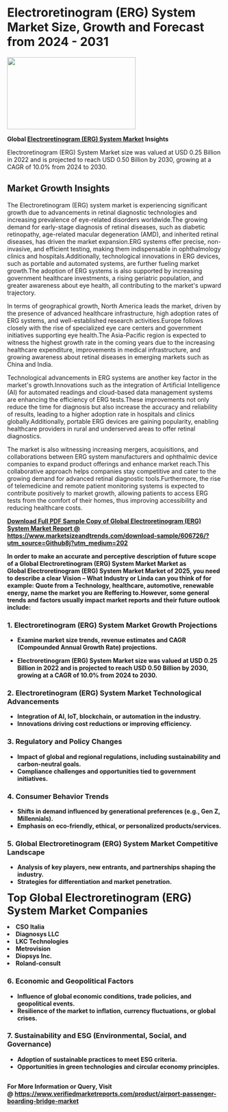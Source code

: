 <H1>Electroretinogram (ERG) System Market Size, Growth and Forecast from 2024 - 2031</H1><img class="aligncenter size-medium wp-image-584254" src="https://thirdeyenews.in/wp-content/uploads/2024/09/Global-Market-Research-300x168.jpeg" alt="" width="300" height="168" /><p><strong>Global&nbsp;<a href="https://www.marketsizeandtrends.com/download-sample/606726/?utm_source=Github8j?utm_medium=202">Electroretinogram (ERG) System Market</a> Insights</strong></p><p>Electroretinogram (ERG) System Market size was valued at USD 0.25 Billion in 2022 and is projected to reach USD 0.50 Billion by 2030, growing at a CAGR of 10.0% from 2024 to 2030.</p><p><h2>Market Growth Insights</h2> <p>The Electroretinogram (ERG) system market is experiencing significant growth due to advancements in retinal diagnostic technologies and increasing prevalence of eye-related disorders worldwide.The growing demand for early-stage diagnosis of retinal diseases, such as diabetic retinopathy, age-related macular degeneration (AMD), and inherited retinal diseases, has driven the market expansion.ERG systems offer precise, non-invasive, and efficient testing, making them indispensable in ophthalmology clinics and hospitals.Additionally, technological innovations in ERG devices, such as portable and automated systems, are further fueling market growth.The adoption of ERG systems is also supported by increasing government healthcare investments, a rising geriatric population, and greater awareness about eye health, all contributing to the market's upward trajectory.</p> <p><strong><a href="#"></a></strong></p> <p>In terms of geographical growth, North America leads the market, driven by the presence of advanced healthcare infrastructure, high adoption rates of ERG systems, and well-established research activities.Europe follows closely with the rise of specialized eye care centers and government initiatives supporting eye health.The Asia-Pacific region is expected to witness the highest growth rate in the coming years due to the increasing healthcare expenditure, improvements in medical infrastructure, and growing awareness about retinal diseases in emerging markets such as China and India.</p> <p>Technological advancements in ERG systems are another key factor in the market's growth.Innovations such as the integration of Artificial Intelligence (AI) for automated readings and cloud-based data management systems are enhancing the efficiency of ERG tests.These improvements not only reduce the time for diagnosis but also increase the accuracy and reliability of results, leading to a higher adoption rate in hospitals and clinics globally.Additionally, portable ERG devices are gaining popularity, enabling healthcare providers in rural and underserved areas to offer retinal diagnostics.</p> <p>The market is also witnessing increasing mergers, acquisitions, and collaborations between ERG system manufacturers and ophthalmic device companies to expand product offerings and enhance market reach.This collaborative approach helps companies stay competitive and cater to the growing demand for advanced retinal diagnostic tools.Furthermore, the rise of telemedicine and remote patient monitoring systems is expected to contribute positively to market growth, allowing patients to access ERG tests from the comfort of their homes, thus improving accessibility and reducing healthcare costs.</p> <p><strong><a href="#"></p><p><span class=""><strong>Download Full PDF Sample Copy of Global Electroretinogram (ERG) System Market Report</strong> @ <a href="https://www.marketsizeandtrends.com/download-sample/606726/?utm_source=Github8j?utm_medium=202" target="_blank">https://www.marketsizeandtrends.com/download-sample/606726/?utm_source=Github8j?utm_medium=202</a></span></p><p>In order to make an accurate and perceptive description of future scope of a Global&nbsp;Electroretinogram (ERG) System Market Market as Global&nbsp;Electroretinogram (ERG) System Market Market of 2025, you need to describe a clear Vision &ndash; What Industry or Linda can you think of for example: Quote from a Technology, healthcare, automotive, renewable energy, name the market you are Reffering to.However, some general trends and factors usually impact market reports and their future outlook include:</p><h3>1.&nbsp;<strong>Electroretinogram (ERG) System Market Growth Projections</strong></h3><ul><li>Examine market size trends, revenue estimates and CAGR (Compounded Annual Growth Rate) projections.</li><li><p>Electroretinogram (ERG) System Market size was valued at USD 0.25 Billion in 2022 and is projected to reach USD 0.50 Billion by 2030, growing at a CAGR of 10.0% from 2024 to 2030.</p></li></ul><h3>2.&nbsp;<strong>Electroretinogram (ERG) System Market Technological Advancements</strong></h3><ul><li>Integration of AI, IoT, blockchain, or automation in the industry.</li><li>Innovations driving cost reductions or improving efficiency.</li></ul><h3>3.&nbsp;<strong>Regulatory and Policy Changes</strong></h3><ul><li>Impact of global and regional regulations, including sustainability and carbon-neutral goals.</li><li>Compliance challenges and opportunities tied to government initiatives.</li></ul><h3>4.&nbsp;<strong>Consumer Behavior Trends</strong></h3><ul><li>Shifts in demand influenced by generational preferences (e.g., Gen Z, Millennials).</li><li>Emphasis on eco-friendly, ethical, or personalized products/services.</li></ul><h3>5.&nbsp;<strong>Global Electroretinogram (ERG) System Market Competitive Landscape</strong></h3><ul><li>Analysis of key players, new entrants, and partnerships shaping the industry.</li><li>Strategies for differentiation and market penetration.</li></ul><p data-pm-slice="1 1 []"><span style="color: inherit; font-family: inherit; font-size: 25px;">Top Global Electroretinogram (ERG) System Market Companies</span></p><div class="" data-test-id=""><p><li>CSO Italia</li><li> Diagnosys LLC</li><li> LKC Technologies</li><li> Metrovision</li><li> Diopsys Inc.</li><li> Roland-consult</li></p></div><h3>6.&nbsp;<strong>Economic and Geopolitical Factors</strong></h3><ul><li>Influence of global economic conditions, trade policies, and geopolitical events.</li><li>Resilience of the market to inflation, currency fluctuations, or global crises.</li></ul><h3>7.&nbsp;<strong>Sustainability and ESG (Environmental, Social, and Governance)</strong></h3><ul><li>Adoption of sustainable practices to meet ESG criteria.</li><li>Opportunities in green technologies and circular economy principles.</li></ul><h2><strong style="font-size: 14px;">For More Information or Query, Visit @&nbsp;</strong><a style="background-color: #ffffff; font-size: 14px;" href="https://www.marketsizeandtrends.com/report/electroretinogram-erg-system-market/" target="_blank">https://www.verifiedmarketreports.com/product/airport-passenger-boarding-bridge-market</a></h2>
